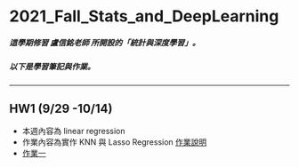 # 2021_Fall_Stats_and_DeepLearning
##### 這學期修習 盧信銘老師 所開設的「統計與深度學習」。  
##### 以下是學習筆記與作業。
---
## HW1 (9/29 -10/14)
* 本週內容為 linear regression
* 作業內容為實作 KNN 與 Lasso Regression  [作業說明](https://github.com/stephanie0324/2021_Fall_Stats_and_DeepLearning/blob/main/HW1/hw1_qonlyv6_2021fall.ipynb)
* [作業一](https://github.com/stephanie0324/2021_Fall_Stats_and_DeepLearning/blob/main/HW1/r10725046_HW1.ipynb)
